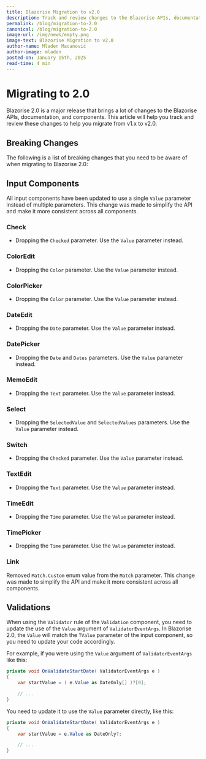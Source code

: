 ```yaml
---
title: Blazorise Migration to v2.0
description: Track and review changes to the Blazorise APIs, documentation, and components to help you migrate from v1.x to v2.0.
permalink: /blog/migration-to-2.0
canonical: /blog/migration-to-2.0
image-url: /img/news/empty.png
image-text: Blazorise Migration to v2.0
author-name: Mladen Macanović
author-image: mladen
posted-on: January 15th, 2025
read-time: 4 min
---
```


# Migrating to 2.0

Blazorise 2.0 is a major release that brings a lot of changes to the Blazorise APIs, documentation, and components. This article will help you track and review these changes to help you migrate from v1.x to v2.0.

## Breaking Changes

The following is a list of breaking changes that you need to be aware of when migrating to Blazorise 2.0:

## Input Components

All input components have been updated to use a single `Value` parameter instead of multiple parameters. This change was made to simplify the API and make it more consistent across all components.

### Check

- Dropping the `Checked` parameter. Use the `Value` parameter instead.

### ColorEdit

- Dropping the `Color` parameter. Use the `Value` parameter instead.

### ColorPicker

- Dropping the `Color` parameter. Use the `Value` parameter instead.

### DateEdit

- Dropping the `Date` parameter. Use the `Value` parameter instead.

### DatePicker

- Dropping the `Date` and `Dates` parameters. Use the `Value` parameter instead.

### MemoEdit

- Dropping the `Text` parameter. Use the `Value` parameter instead.

### Select

- Dropping the `SelectedValue` and `SelectedValues` parameters. Use the `Value` parameter instead.

### Switch

- Dropping the `Checked` parameter. Use the `Value` parameter instead.

### TextEdit

- Dropping the `Text` parameter. Use the `Value` parameter instead.

### TimeEdit

- Dropping the `Time` parameter. Use the `Value` parameter instead.

### TimePicker

- Dropping the `Time` parameter. Use the `Value` parameter instead.

### Link

Removed `Match.Custom` enum value from the `Match` parameter. This change was made to simplify the API and make it more consistent across all components.

## Validations

When using the `Validator` rule of the `Validation` component, you need to update the use of the `Value` argument of `ValidatorEventArgs`. In Blazorise 2.0, the `Value` will match the `TValue` parameter of the input component, so you need to update your code accordingly.

For example, if you were using the `Value` argument of `ValidatorEventArgs` like this:

```csharp
private void OnValidateStartDate( ValidatorEventArgs e )
{
    var startValue = ( e.Value as DateOnly[] )?[0];

    // ...
}
```

You need to update it to use the `Value` parameter directly, like this:

```csharp
private void OnValidateStartDate( ValidatorEventArgs e )
{
    var startValue = e.Value as DateOnly?;

    // ...
}
```